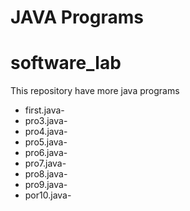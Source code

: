 # JAVA Programs
# software_lab
This repository have more java programs
- first.java-
- pro3.java-
- pro4.java-
- pro5.java-
- pro6.java-
- pro7.java-
- pro8.java-
- pro9.java-
- por10.java-
